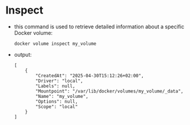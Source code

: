 # Inspect

- this command is used to retrieve detailed information about a specific Docker volume:

    ```commandline
    docker volume inspect my_volume
    ```

- output:

    ```commandline
    [
        {
            "CreatedAt": "2025-04-30T15:12:26+02:00",
            "Driver": "local",
            "Labels": null,
            "Mountpoint": "/var/lib/docker/volumes/my_volume/_data",
            "Name": "my_volume",
            "Options": null,
            "Scope": "local"
        }
    ]
    ```
